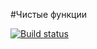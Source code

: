 #Чистые функции

[![Build status](https://ci.appveyor.com/api/projects/status/8dqo171myc7u0l81?svg=true)](https://ci.appveyor.com/project/NedorezovNS/pure-functions)